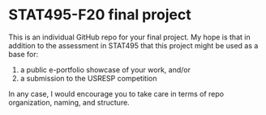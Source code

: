 # STAT495-F20 final project

This is an individual GitHub repo for your final project.
My hope is that in addition to the assessment in STAT495 that this project might be used as a base for:

1. a public e-portfolio showcase of your work, and/or
2. a submission to the USRESP competition

In any case, I would encourage you to take care in terms of repo organization, naming, and structure.


